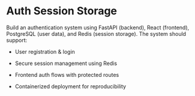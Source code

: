 # Auth Session Storage

Build an authentication system using FastAPI (backend), React (frontend), PostgreSQL (user data), and Redis (session storage).
The system should support:

-   User registration & login

-   Secure session management using Redis

-   Frontend auth flows with protected routes

-   Containerized deployment for reproducibility
